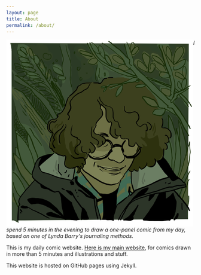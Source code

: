 ```yaml
---
layout: page
title: About
permalink: /about/
---
```

<img align="left" src="/assets/profile.png" alt="profile
picture">

_I spend 5 minutes in the evening to draw a one-panel comic from my day, based on one of Lynda Barry's journaling methods._

This is my daily comic website. [Here is my main website](https://audmcname.com), for comics drawn in more than 5 minutes and illustrations and stuff.

This website is hosted on GitHub pages using Jekyll.
